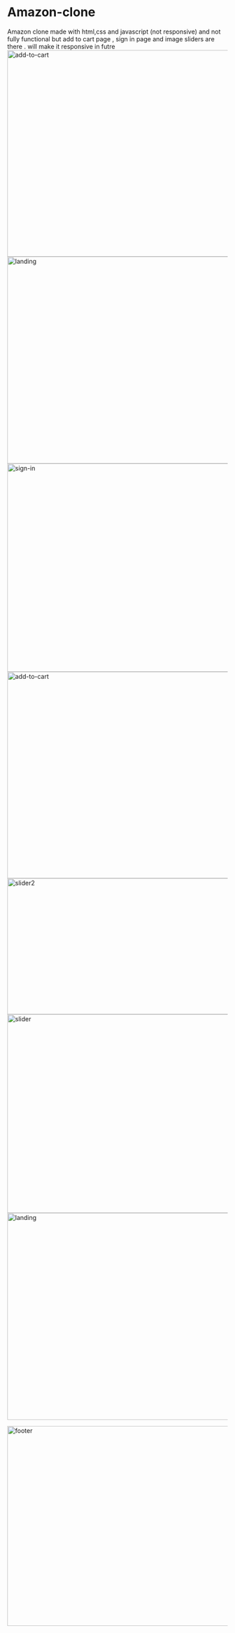 # Amazon-clone
Amazon clone made with html,css and javascript (not responsive) and not fully functional but add to cart page , sign in page and image sliders are there . will make it responsive in futre
<img width="945" height="472" alt="add-to-cart" src="https://github.com/user-attachments/assets/19d8d41a-06b4-4620-8570-876b65ee4b9a" />
<img width="948" height="473" alt="landing" src="https://github.com/user-attachments/assets/8358f534-d299-4fe6-b320-017d3f7cc5e2" /><img width="763" height="476" alt="sign-in" src="https://github.com/user-attachments/assets/6eb2e0e1-6d59-44f6-8554-02031eba5aea" />
<img width="945" height="472" alt="add-to-cart" src="https://github.com/user-attachments/assets/51f057f8-d94b-4988-8f44-1efda2f893a5" />
<img width="947" height="311" alt="slider2" src="https://github.com/user-attachments/assets/afd94259-926f-4045-a729-f46dd1d04aac" />
<img width="934" height="454" alt="slider" src="https://github.com/user-attachments/assets/5752f3d1-8801-4943-87bd-def640a07418" />
<img width="948" height="473" alt="landing" src="https://github.com/user-attachments/assets/06a0e9dc-9b44-417c-a1f7-d6421a29052f" />

<img width="948" height="457" alt="footer" src="https://github.com/user-attachments/assets/dc98b8cb-eefc-4ef1-8651-6801621db302" />
